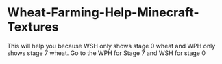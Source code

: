 # Wheat-Farming-Help-Minecraft-Textures
This will help you because WSH only shows stage 0 wheat and WPH only shows stage 7 wheat.
Go to the WPH for Stage 7 and WSH for stage 0
